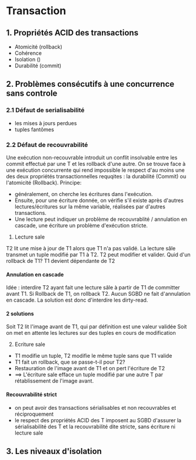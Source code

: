 # Transaction
## 1. Propriétés ACID des transactions
* Atomicité (rollback)
* Cohérence
* Isolation ()
* Durabilité (commit)

## 2. Problèmes consécutifs à une concurrence sans controle
###  2.1 Défaut de serialisabilité
  * les mises à jours perdues
  * tuples fantômes

### 2.2 Défaut de recouvrabilité
  
  Une exécution non-recouvrable introduit un conflit insolvable entre les commit effectué par une T et les rollback d'une autre.
  On se trouve face à une exécution concurrente qui rend impossible le respect d'au moins une des deux propriétés transactionnelles requqites : la durabilité (Commit) ou l'atomicité (Rollback).
  Principe: 
  * généralement, on cherche les écritures dans l'exécution. 
  * Ensuite, pour une écriture donnée, on vérifie s'il existe après d'autres lectures/écritures sur la même variable, réalisées par d'autres transactions. 
  * Une lecture peut indiquer un problème de recouvrablité / annulation en cascade, une écriture un problème d'exécution stricte.
  
  1. Lecture sale
  
  T2 lit une mise à jour de T1 alors que T1 n'a pas validé. La lecture sâle transmet un tuple modifié par T1 à T2.
  T2 peut modifier et valider. Quid d'un rollback de T1?
  T1 devient dépendante de T2
  
  #### Annulation en cascade
  Idée : interdire T2 ayant fait une lecture sâle à partir de T1 de committer avant T1. Si Rollback de T1, on rollback T2.
  Aucun SGBD ne fait d'annulation en cascade. La solution est donc d'interdire les dirty-read.
  
  #### 2 solutions
  Soit T2 lit l'image avant de T1, qui par définition est une valeur validée
  Soit on met en attente les lectures sur des tuples en cours de modification
  
  2. Ecriture sale
  * T1 modifie un tuple, T2 modifie le même tuple sans que T1 valide
  * T1 fait un rollback, que se passe-t-il pour T2?
  * Restauration de l'image avant de T1 et on pert l'écriture de T2
  * ==> L'écriture sale efface un tuple modifié par une autre T par rétablissement de l'image avant.
  
  #### Recouvrabilité strict
  * on peut avoir des transactions sérialisables et non recouvrables et réciproquement
  * le respect des propriétés ACID des T imposent au SGBD d'assurer la sérialisabilité des T et la recouvrabilité dite stricte, sans écriture ni lecture sale
  
  
  
## 3. Les niveaux d'isolation
